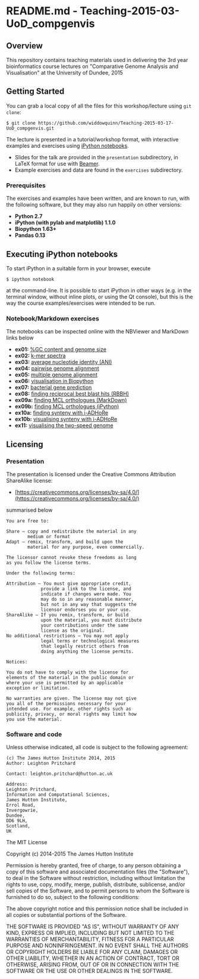 # README.md - Teaching-2015-03-UoD_compgenvis

## Overview

This repository contains teaching materials used in delivering the 3rd year bioinformatics course lectures on "Comparative Genome Analysis and Visualisation" at the University of Dundee, 2015

## Getting Started

You can grab a local copy of all the files for this workshop/lecture using `git clone`:

```
$ git clone https://github.com/widdowquinn/Teaching-2015-03-17-UoD_compgenvis.git
```

The lecture is presented in a tutorial/workshop format, with interactive examples and exercises using [iPython notebooks](http://ipython.org/notebook.html). 

* Slides for the talk are provided in the `presentation` subdirectory, in LaTeX format for use with [Beamer](http://en.wikipedia.org/wiki/Beamer_%28LaTeX%29).
* Example exercises and data are found in the `exercises` subdirectory.

### Prerequisites

The exercises and examples have been written, and are known to run, with the following software, but they may also run happily on other versions:

* **Python 2.7**
* **iPython (with pylab and matplotlib) 1.1.0**
* **Biopython 1.63+**
* **Pandas 0.13**

## Executing iPython notebooks

To start iPython in a suitable form in your browser, execute

```
$ ipython notebook
```

at the command-line. It is possible to start iPython in other ways (e.g. in the terminal window, without inline plots, or using the Qt console), but this is the way the course examples/exercises were intended to be run.

### Notebook/Markdown exercises

The notebooks can be inspected online with the NBViewer and MarkDown links below

* **ex01:** [%GC content and genome size](http://nbviewer.ipython.org/github/widdowquinn/Teaching-2015-03-17-UoD_compgenvis/blob/master/exercises/ex01_gc_content.ipynb)
* **ex02:** [k-mer spectra](http://nbviewer.ipython.org/github/widdowquinn/Teaching-2015-03-17-UoD_compgenvis/blob/master/exercises/ex02_kmer_spectra.ipynb)
* **ex03:** [average nucleotide identity (ANI)](http://nbviewer.ipython.org/github/widdowquinn/Teaching-2015-03-17-UoD_compgenvis/blob/master/exercises/ex03_ani.ipynb)
* **ex04:** [pairwise genome alignment](https://github.com/widdowquinn/Teaching-2015-03-17-UoD_compgenvis/blob/master/exercises/whole_genome_alignment/whole_genome_alignments_A.md)
* **ex05:** [multiple genome alignment](https://github.com/widdowquinn/Teaching-2015-03-17-UoD_compgenvis/blob/master/exercises/whole_genome_alignment/whole_genome_alignments_B.md)
* **ex06:** [visualisation in Biopython](http://nbviewer.ipython.org/github/widdowquinn/Teaching-2015-03-17-UoD_compgenvis/blob/master/exercises/ex06_biopython_visualisation.ipynb)
* **ex07:** [bacterial gene prediction](https://github.com/widdowquinn/Teaching-2015-03-17-UoD_compgenvis/blob/master/exercises/predict_CDS/bacterial_CDS_prediction.md)
* **ex08:** [finding reciprocal best blast hits (RBBH)](http://nbviewer.ipython.org/github/widdowquinn/Teaching-2015-03-17-UoD_compgenvis/blob/master/exercises/ex08_find_rbbh.ipynb)
* **ex09a:** [finding MCL orthologues (MarkDown)](https://github.com/widdowquinn/Teaching-2015-03-17-UoD_compgenvis/blob/master/exercises/mcl_orthologues/ex09a_mcl_orthologues.md)
* **ex09b:** [finding MCL orthologues (iPython)](http://nbviewer.ipython.org/github/widdowquinn/Teaching-2015-03-17-UoD_compgenvis/blob/master/exercises/mcl_orthologues/ex09b_mcl_orthologues.ipynb)
* **ex10a:** [finding synteny with i-ADHoRe](https://github.com/widdowquinn/Teaching-2015-03-17-UoD_compgenvis/blob/master/exercises/i-ADHoRe/ex10a_i-ADHoRe.md)
* **ex10b:** [visualising synteny with i-ADHoRe](http://nbviewer.ipython.org/github/widdowquinn/Teaching-2015-03-17-UoD_compgenvis/blob/master/exercises/i-ADHoRe/ex10b_i-ADHoRe.ipynb)
* **ex11:** [visualising the two-speed genome](http://nbviewer.ipython.org/github/widdowquinn/Teaching-2015-03-17-UoD_compgenvis/blob/master/exercises/ex11_pi_two_speed.ipynb)

## Licensing

### Presentation

The presentation is licensed under the Creative Commons Attribution ShareAlike license: 

* [https://creativecommons.org/licenses/by-sa/4.0/](https://creativecommons.org/licenses/by-sa/4.0/)

summarised below

    You are free to:

    Share — copy and redistribute the material in any 
            medium or format
    Adapt — remix, transform, and build upon the 
            material for any purpose, even commercially.
    
    The licensor cannot revoke these freedoms as long 
    as you follow the license terms.
    
    Under the following terms:

    Attribution — You must give appropriate credit, 
                 provide a link to the license, and 
                 indicate if changes were made. You 
                 may do so in any reasonable manner, 
                 but not in any way that suggests the 
                 licensor endorses you or your use.                  
    ShareAlike — If you remix, transform, or build 
                 upon the material, you must distribute 
                 your contributions under the same 
                 license as the original.
    No additional restrictions — You may not apply 
                 legal terms or technological measures 
                 that legally restrict others from 
                 doing anything the license permits.

    Notices:

    You do not have to comply with the license for 
    elements of the material in the public domain or 
    where your use is permitted by an applicable 
    exception or limitation.
    
    No warranties are given. The license may not give 
    you all of the permissions necessary for your 
    intended use. For example, other rights such as 
    publicity, privacy, or moral rights may limit how 
    you use the material.

### Software and code

Unless otherwise indicated, all code is subject to the following agreement:

    (c) The James Hutton Institute 2014, 2015
    Author: Leighton Pritchard

    Contact: leighton.pritchard@hutton.ac.uk

    Address: 
    Leighton Pritchard,
    Information and Computational Sciences,
    James Hutton Institute,
    Errol Road,
    Invergowrie,
    Dundee,
    DD6 9LH,
    Scotland,
    UK

The MIT License

Copyright (c) 2014-2015 The James Hutton Institute

Permission is hereby granted, free of charge, to any person obtaining a copy
of this software and associated documentation files (the "Software"), to deal
in the Software without restriction, including without limitation the rights
to use, copy, modify, merge, publish, distribute, sublicense, and/or sell
copies of the Software, and to permit persons to whom the Software is
furnished to do so, subject to the following conditions:

The above copyright notice and this permission notice shall be included in
all copies or substantial portions of the Software.

THE SOFTWARE IS PROVIDED "AS IS", WITHOUT WARRANTY OF ANY KIND, EXPRESS OR
IMPLIED, INCLUDING BUT NOT LIMITED TO THE WARRANTIES OF MERCHANTABILITY,
FITNESS FOR A PARTICULAR PURPOSE AND NONINFRINGEMENT. IN NO EVENT SHALL THE
AUTHORS OR COPYRIGHT HOLDERS BE LIABLE FOR ANY CLAIM, DAMAGES OR OTHER
LIABILITY, WHETHER IN AN ACTION OF CONTRACT, TORT OR OTHERWISE, ARISING FROM,
OUT OF OR IN CONNECTION WITH THE SOFTWARE OR THE USE OR OTHER DEALINGS IN
THE SOFTWARE.
